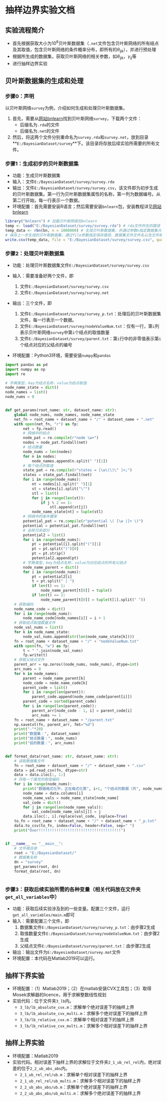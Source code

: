 # 抽样边界实验文档

## 实验流程简介

* 首先根据获取大小为$10^6$贝叶斯数据集（`.net`文件包含贝叶斯网络的所有结点及其取值，包含贝叶斯网络的条件概率分布，即所有的$\theta_{ijk}$），并进行预处理
* 根据所生成的数据集，获取贝叶斯网络的相关参数，如$\theta_{ijk}$，$\gamma_{ij}$等
* 进行抽样边界实验

## 贝叶斯数据集的生成和处理

### 步骤0：声明

以贝叶斯网络`survey`为例，介绍如何生成和处理贝叶斯数据集。

1. 首先，需要从[网站bnlearn](https://www.bnlearn.com/bnrepository/)找到贝叶斯网络`survey`，下载两个文件：
    - 后缀名为`.rda`的文件
    - 后缀名为`.net`的文件
2. 然后，将这两个文件分别重命名为`survey.rda`和`survey.net`，放到目录**`E:/BayesianDataset/survey`**下。该目录将存放后续实验所需要的所有文件。



### 步骤1：生成初步的贝叶斯数据集

* 功能：生成贝叶斯数据集
* 输入：文件`E:/BayesianDataset/survey/survey.rda`
* 输出：文件`E:/BayesianDataset/survey/survey.csv`，该文件即为初步生成的贝叶斯数据集。第一行为贝叶斯数据集属性的名称，第一列为数据编号。从第二行开始，每一行表示一个数据。
* 环境配置：首先需要安装R语言；然后需要安装`bnlearn`包，安装教程详见[网站bnlearn](https://www.bnlearn.com/)


```R
library("bnlearn") # 加载贝叶斯网络包bnlearn
temp <- load("E:/BayesianDataset/survey/survey.rda") # rda文件所在的路径
temp_data <- rbn(bn, n = 1000000) # 生成贝叶斯数据集，并通过参数n指定数据集大小
# 保存上一步生成的贝叶斯数据集，通过file参数指定保存路径、数据集文件文件名以及文件格式
write.csv(temp_data, file = "E:/BayesianDataset/survey/survey.csv", quote = FALSE)
```



### 步骤2：处理贝叶斯数据集

* 功能：处理贝叶斯数据集文件`E:/BayesianDataset/survey/survey.csv`
* 输入：需要准备好两个文件，即
    1. 文件`E:/BayesianDataset/survey/survey.csv`
    2. 文件`E:/BayesianDataset/survey/survey.net`

* 输出：三个文件，即
    1. 文件`E:/BayesianDataset/survey/survey_p.txt`：处理后的贝叶斯数据集文件，每一行表示一个数据。
    2. 文件`E:/BayesianDataset/survey/nodeValueNum.txt`：仅有一行，第`i`列表示贝叶斯网络`survey`中第`i`个结点的取值数量
    3. 文件`E:/BayesianDataset/survey/parent.txt`：第`i`行中的非零值表示第`i`个结点对应的父结点的编号

* 环境配置：Python3环境，需要安装`numpy`和`pandas`

```python
import pandas as pd
import numpy as np
import re

# 字典类型，key为结点名称，value为结点取值
node_name_state = dict()
node_names = list()
node_nums = 0


def get_params(root_name: str, dataset_name: str):
    global node_nums, node_names, node_name_state
    net_fn = root_name + dataset_name + "/" + dataset_name + ".net"
    with open(net_fn, "r") as fp:
        net = fp.read()
        # 网络中的结点
        node_pat = re.compile(r"node \w+")
        nodes = node_pat.findall(net)
        # 结点数量
        node_nums = len(nodes)
        for n in nodes:
            node_names.append(n.split(" ")[1])
        # 每个结点的取值
        state_pat = re.compile(r"states = [\w\(\)\" ]+;")
        states = state_pat.findall(net)
        for i in range(node_nums):
            nt = nodes[i].split(" ")[1]
            st = states[i].split("\"")
            stl = list()
            for j in range(len(st)):
                if j % 2 == 1:
                    stl.append(st[j])
            node_name_state[nt] = tuple(stl)
        # 网络中的条件概率
        potential_pat = re.compile(r"potential \( [\w |]+ \)")
        potential = potential_pat.findall(net)
        # 去除冗余部分
        potential2 = list()
        for i in range(node_nums):
            pt = potential[i].split("(")[1]
            pt = pt.split(")")[0]
            pt = pt.strip()
            potential2.append(pt)
        # 字典类型，key为结点名称，value为对应结点的所有父结点
        node_name_parent = dict()
        for i in range(node_nums):
            pt = potential2[i]
            t = pt.split(" | ")
            if len(t) == 1:
                node_name_parent[t[0]] = tuple()
            if len(t) == 2:
                node_name_parent[t[0]] = tuple(t[1].split(" "))
    # 获取编码
    node_name_code = dict()
    for i in range(node_nums):
        node_name_code[node_names[i]] = i + 1
    # 获取结点取值数量文件
    node_val_nums = list()
    for k in node_name_state:
        node_val_nums.append(str(len(node_name_state[k])))
    fn = root_name + dataset_name + "/" + "nodeValueNum.txt"
    with open(fn, "w") as fp:
        t = " ".join(node_val_nums)
        fp.write(t)
    # 获取父结点文件
    parent_arr = np.zeros((node_nums, node_nums), dtype=int)
    arc_nums = 0
    for k in node_names:
        parent = node_name_parent[k]
        node_code = node_name_code[k]
        parent_code = list()
        for i in range(len(parent)):
            parent_code.append(node_name_code[parent[i]])
        parent_code = sorted(parent_code)
        for i in range(len(parent_code)):
            parent_arr[node_code - 1, i] = parent_code[i]
            arc_nums += 1
    fn = root_name + dataset_name + "/parent.txt"
    np.savetxt(fn, parent_arr, fmt="%d")
    print("-"*20)
    print("数据集：", dataset_name)
    print("结点数量：", node_nums)
    print("弧的数量：", arc_nums)


def format_data(root_name: str, dataset_name: str):
    # 读取数据集文件
    fn = root_name + dataset_name + "/" + dataset_name + ".csv"
    data = pd.read_csv(fn, dtype=str)
    data = data.iloc[:, 1:]
    # 将每一个属性的取值编码
    for i in range(node_nums):
        print("数据格式化中，正在格式化第", i+1, "个结点的数据（共", node_nums, "个结点）")
        node_name = data.columns[i]
        node_name_vals = node_name_state[node_name]
        val_code = dict()
        for j in range(len(node_name_vals)):
            val_code[node_name_vals[j]] = j
        data.iloc[:, i].replace(val_code, inplace=True)
    to_fn = root_name + dataset_name + "/" + dataset_name + "_p.txt"
    data.to_csv(to_fn, index=False, header=False, sep=" ")
    print("Over!!!!!!!!!!!!!!!!!!!!!!!!!!!!!!!!!!!!!")


if __name__ == "__main__":
    # 文件根目录
    root = "E:/BayesianDataset/"
    # 数据集名称
    dn = "survey"
    get_params(root, dn)
    format_data(root, dn)



```



### 步骤3：获取后续实验所需的各种变量（相关代码放在文件夹`get_all_variables`中）

* 功能：获取后续实验涉及到的一些变量。配置三个文件，运行`get_all_variables/main.m`即可
* 输入：需要配置三个文件，即
    1. 数据集文件`E:/BayesianDataset/survey/survey_p.txt`：由步骤2生成
    2. 取值数量文件`E:/BayesianDataset/survey/nodeValueNum.txt`：由步骤2生成
    3. 父结点文件`E:/BayesianDataset/survey/parent.txt`：由步骤2生成
* 输出：输出文件为`E:/BayesianDataset/survey.mat`文件
* 环境配置：本代码在Matlab2019可以运行。

## 抽样下界实验

- 环境配置：（1）Matlab2019；（2）在matlab安装CVX工具包；（3）取得Mosek求解器的licence，用于求解整数线性规划
- 实验代码：位于文件夹`3_lb`内。
    - `3_lb/lb_absolute_cvx.m`：求解单个绝对误差下的抽样上界
    - `3_lb/lb_absolute_cvx_multi.m`：求解多个绝对误差下的抽样上界
    - `3_lb/lb_relative_cvx.m`：求解单个相对误差下的抽样上界
    - `3_lb/lb_relative_cvx_multi.m`：求解多个相对误差下的抽样上界

## 抽样上界实验

* 环境配置：Matlab2019
* 实验代码。相对误差下抽样上界的求解位于文件夹`2_1_ub_rel_rel`内，绝对误差的位于`2_2_ub_abs_abs`内。
    * `2_1_ub_rel_rel/ub.m`：求解单个相对误差下的抽样上界
    * `2_1_ub_rel_rel/ub_multi.m`：求解多个相对误差下的抽样上界
    * `2_2_ub_abs_abs/ub.m`：求解单个绝对误差下的抽样上界
    * `2_2_ub_abs_abs/ub_multi.m`：求解多个绝对误差下的抽样上界
